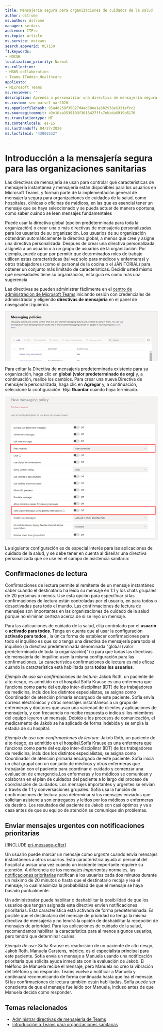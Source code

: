 ```yaml
---
title: Mensajería segura para organizaciones de cuidados de la salud
author: dstrome
ms.author: dstrome
manager: serdars
audience: ITPro
ms.topic: article
ms.service: msteams
search.appverid: MET150
f1.keywords:
- NOCSH
localization_priority: Normal
ms.collection:
- M365-collaboration
- Teams_ITAdmin_Healthcare
appliesto:
- Microsoft Teams
ms.reviewer: ''
description: Aprenda a personalizar una directiva de mensajería segura que pueda incluir confirmaciones de lectura y notificaciones prioritarias.
ms.custom: seo-marvel-mar2020
ms.openlocfilehash: 95a4d258f35827d4ad30ee1e6b2938e6331efcc2
ms.sourcegitcommit: a9e16aa3539103f3618427ffc7ebbda6919b5176
ms.translationtype: MT
ms.contentlocale: es-ES
ms.lasthandoff: 04/27/2020
ms.locfileid: "43905532"
---
```

# <a name="get-started-with-secure-messaging-for-healthcare-organizations"></a>Introducción a la mensajería segura para las organizaciones sanitarias

Las directivas de mensajería se usan para controlar qué características de mensajería instantánea y mensajería están disponibles para los usuarios en Microsoft Teams, y forman parte de la implementación general de mensajería segura para organizaciones de cuidados de la salud, como hospitales, clínicas o oficinas de médicos, en las que es esencial tener un mensaje que se haya seleccionado y se pueda actuar de manera oportuna, como saber cuándo se leen mensajes fundamentales

Puede usar la directiva global (opción predeterminada para toda la organización) o crear una o más directivas de mensajería personalizadas para los usuarios de su organización. Los usuarios de su organización obtendrán automáticamente la directiva global, a menos que cree y asigne una directiva personalizada. Después de crear una directiva personalizada, asígnela a un usuario o a un grupo de usuarios de la organización. Por ejemplo, puede optar por permitir que determinados roles de trabajo utilicen estas características (tal vez solo para médicos y enfermeras) y otros trabajadores (como el personal de la cocina o el JANITORIAL) para obtener un conjunto más limitado de características. Decidir usted mismo qué necesidades tiene su organización, esta guía es como más una sugerencia.

Las directivas se pueden administrar fácilmente en el [centro de administración de Microsoft Teams](https://admin.teams.microsoft.com) iniciando sesión con credenciales de administrador y eligiendo **directivas de mensajería** en el panel de navegación izquierdo.

 ![Captura de pantalla de la página de directivas de mensajería](../../media/hc-messaging-policy-admin-center.png)

Para editar la Directiva de mensajería predeterminada existente para su organización, haga clic en **global (valor predeterminado de org)** y, a continuación, realice los cambios. Para crear una nueva Directiva de mensajería personalizada, haga clic en **Agregar** y, a continuación, seleccione la configuración. Elija **Guardar** cuando haya terminado.

![Captura de pantalla de la configuración de directiva de mensajería](../../media/hc-messaging-policy.png)

La siguiente configuración es de especial interés para las aplicaciones de cuidado de la salud, y se debe tener en cuenta al diseñar una directiva personalizada que se use en el campo de asistencia sanitaria:

## <a name="read-receipts"></a>Confirmaciones de lectura

Confirmaciones de lectura permite al remitente de un mensaje instantáneo saber cuándo el destinatario ha leído su mensaje en 1:1 y los chats grupales de 20 personas o menos. Use esta opción para especificar si las confirmaciones de lectura están controladas por el usuario, en para todos o desactivadas para todo el mundo. Las confirmaciones de lectura de mensajes son importantes en las organizaciones de cuidado de la salud porque no eliminan certeza acerca de si se leyó un mensaje.

Para las aplicaciones de cuidado de la salud, elija controlado por el **usuario** o **activado para todos**. Tenga en cuenta que al usar la configuración **activado para todos** , la única forma de establecer confirmaciones para todo el inquilino es que solo tenga una directiva de mensajería para todo el inquilino (la directiva predeterminada denominada "global (valor predeterminado de toda la organización)") o para que todas las directivas de mensajería del inquilino usen la misma configuración para las confirmaciones. La característica confirmaciones de lectura es más eficaz cuando la característica está habilitada para **todos los usuarios**.

*Ejemplo de uso sin confirmaciones de lectura:* Jakob Roth, un paciente de alto riesgo, es admitido en el hospital.Sofía Krause es una enfermera que funciona como parte del equipo inter-disciplinar (IDT) de los trabajadores de medicina, incluidos los distintos especialistas, se asigna como Coordinador de atención primaria encargado de este paciente.  Sofía envía correos electrónicos y otros mensajes instantáneos a un grupo de enfermeras y doctores que usan una variedad de clientes y aplicaciones de mensajería, y con frecuencia no recibe respuesta o indica si los miembros del equipo leyeron un mensaje. Debido a los procesos de comunicación, el medicamento de Jakob se ha aplicado de forma indebida y se amplía la estadía de su hospital.

*Ejemplo de uso con confirmaciones de lectura:* Jakob Roth, un paciente de alto riesgo, es admitido en el hospital.Sofía Krause es una enfermera que funciona como parte del equipo inter-disciplinar (IDT) de los trabajadores de medicina, incluidos los distintos especialistas, se asigna como Coordinador de atención primaria encargado de este paciente.  Sofía inicia un chat grupal con un conjunto de médicos y otros enfermeras que trabajarán con el paciente para coordinar el cuidado y comenzar una evaluación de emergencia.Los enfermeras y los médicos se comunican y colaboran en el plan de cuidados del paciente a lo largo del proceso de coordinación de cuidados.  Los mensajes importantes y urgentes se envían a través de 1:1 y conversaciones grupales. Sofía usa la función de confirmaciones de lectura para determinar si los mensajes enviados que solicitan asistencia son entregados y leídos por los médicos o enfermeras de destino. Los resultados del paciente de Jakob son casi óptimos y va a casa antes de que su equipo de atención se comunique sin problemas.

## <a name="send-urgent-messages-using-priority-notifications"></a>Enviar mensajes urgentes con notificaciones prioritarias

[!INCLUDE [pri-message-offer](../../includes/pri-message-offer.md)]

Un usuario puede marcar un mensaje como *urgente* cuando envía mensajes instantáneos a otros usuarios. Esta característica ayuda al personal del hospital a avisar una vez cuando un incidente importante requiere su atención. A diferencia de los mensajes *importantes* normales, las [notificaciones prioritarias](https://support.microsoft.com/article/mark-a-message-as-important-or-urgent-in-teams-ea99d5b6-1317-4550-8d75-86ff14cd4462) notifican a los usuarios cada dos minutos durante un máximo de 20 minutos o hasta que el destinatario recoja y lea el mensaje, lo cual maximiza la probabilidad de que el mensaje se haya basado puntualmente.

Un administrador puede habilitar o deshabilitar la posibilidad de que los usuarios que tengan asignada esta directiva envíen notificaciones prioritarias. Esta característica está activada de forma predeterminada. Es posible que el destinatario del mensaje de prioridad no tenga la misma directiva de mensajería y no tendrá la opción de deshabilitar la recepción de mensajes de prioridad. Para las aplicaciones de cuidado de la salud, recomendamos habilitar la característica para al menos algunos usuarios, pero tendrá que determinar cuáles.

*Ejemplo de uso:* Sofía Krause es readmisión de un paciente de alto riesgo, Jakob Roth. Manuela Carstens, médico, es el especialista principal para este paciente.  Sofía envía un mensaje a Manuela usando una notificación prioritaria que solicita ayuda inmediata con la evaluación de Jakob.  El teléfono de Manuela recibe el mensaje, pero Manuela no creo la vibración del teléfono y no responde. Teams vuelve a notificar a Manuela y continuará recomunicando de forma continuada hasta que lea el mensaje. Si las confirmaciones de lectura también están habilitadas, Sofía puede ser consciente de que el mensaje fue leído por Manuela, incluso antes de que Manuela decida cómo responder.

## <a name="related-topics"></a>Temas relacionados

- [Administrar directivas de mensajería de Teams](../../messaging-policies-in-teams.md)
- [Introducción a Teams para organizaciones sanitarias](teams-in-hc.md)

